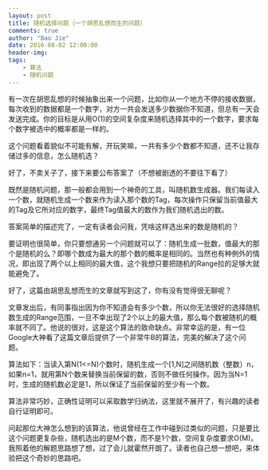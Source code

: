 ```yaml
---
layout: post
title: 随机选择问题（一个胡思乱想而生的问题）
comments: true
author: "Bao Jie"
date: 2016-08-02 12:00:00
header-img: 
tags:
    - 算法
    - 随机问题
---
```


有一次在胡思乱想的时候抽象出来一个问题，比如你从一个地方不停的接收数据，每次收到的数据都是一个数字，对方一共会发送多少数据你不知道，但总有一天会发送完成。你的目标是从用O(1)的空间复杂度来随机选择其中的一个数字，要求每个数字被选中的概率都是一样的。

这个问题看着貌似不可能有解，开玩笑嘛，一共有多少个数都不知道，还不让我存储过多的信息，怎么随机选？

好了，不卖关子了，接下来要公布答案了（不想被剧透的不要往下看了）

既然是随机问题，那一般都会用到一个神奇的工具，叫随机数生成器。我们每读入一个数，就随机生成一个数来作为读入那个数的Tag，每次操作只保留当前值最大的Tag及它所对应的数字，最终Tag值最大的数作为我们随机选出的数。

答案简单的描述完了，一定有读者会问我，凭啥这样选出来的数是随机的？

要证明也很简单，你只要想通另一个问题就可以了：随机生成一批数，值最大的那个是随机的么？即哪个数成为最大的那个数的概率是相同的。当然也有种例外的情况，即出现了两个以上相同的最大值，这个我想只要把随机的Range拉的足够大就能避免了。

好了，这篇由胡思乱想而生的文章就写到这了，你有没有觉得很无聊呢？

文章发出后，有同事指出因为你不知道会有多少个数，所以你无法很好的选择随机数生成的Range范围，一旦不幸出现了2个以上的最大值，那么每个数被随机的概率就不同了。他说的很对，这是这个算法的致命缺点。非常幸运的是，有一位Google大神看了这篇文章后提供了一个非常牛B的算法，完美的解决了这个问题。

算法如下：当读入第N(1<=N)个数时，随机生成一个[1,N]之间随机数（整数）n，如果n=1，就用第N个数来替换当前保留的数，否则不做任何操作。因为当N=1时，生成的随机数必定是1，所以保证了当前保留的至少有一个数。

算法非常巧妙，正确性证明可以采取数学归纳法，这里就不展开了，有兴趣的读者自行证明即可。

问起那位大神怎么想到的该算法，他说曾经在工作中碰到过类似的问题，只是要比这个问题更复杂些，随机选出的是M个数，而不是1个数，空间复杂度要求O(M)。我照着他的解题思路想了想，过了会儿就霍然开朗了。读者也自己想一想吧，来体验把这个奇妙的思路吧。